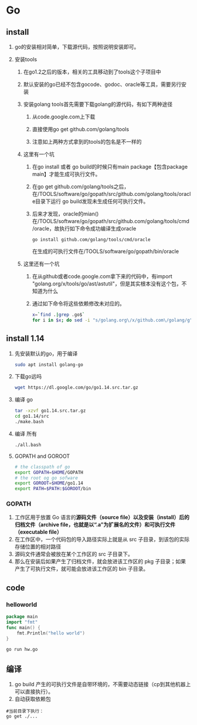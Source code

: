 Go
====

## install

1. go的安装相对简单，下载源代码，按照说明安装即可。

2. 安装tools

    1. 在go1.2之后的版本，相关的工具移动到了tools这个子项目中

    2. 默认安装的go已经不包含gocode、godoc、oracle等工具，需要另行安装

    3. 安装golang tools首先需要下载golang的源代码，有如下两种途径

        1. 从code.google.com上下载

        2. 直接使用go get github.com/golang/tools  		
        3. 注意如上两种方式拿到的tools的包名是不一样的

    4. 这里有一个坑
          		

        1. 在go install 或者 go build的时候只有main package【包含package main】才能生成可执行文件。
              		

        2. 在go get github.com/golang/tools之后，在/TOOLS/software/go/gopath/src/github.com/golang/tools/oracle目录下运行 go build发现未生成任何可执行文件。  		

        3. 后来才发现，oracle的mian()在/TOOLS/software/go/gopath/src/github.com/golang/tools/cmd/oracle，故执行如下命令成功编译生成oracle

            ```
            go install github.com/golang/tools/cmd/oracle
            ```

            在生成的可执行文件在/TOOLS/software/go/gopath/bin/oracle

    5. 这里还有一个坑
          		

        1. 在从github或者code.google.com拿下来的代码中，有import "golang.org/x/tools/go/ast/astutil"，但是其实根本没有这个包，不知道为什么
              		

        2. 通过如下命令将这些依赖修改未对应的。

            ```sh
            x=`find .|grep .go$`
            for i in $x; do sed -i "s/golang.org\/x/github.com\/golang/g" $i; done
            ```

            

    

## install 1.14

1. 先安装默认的go，用于编译

   ```sh
   sudo apt install golang-go
   ```

2. 下载go远吗

   ```sh
   wget https://dl.google.com/go/go1.14.src.tar.gz
   ```

   

3. 编译 go

   ```sh
   tar -xzvf go1.14.src.tar.gz
   cd go1.14/src
   ./make.bash 
   ```

4. 编译 所有

   ```sh
   ./all.bash
   ```

5. GOPATH and GOROOT

   ```sh
   # the classpath of go
   export GOPATH=$HOME/GOPATH
   # the root og go sofware
   export GOROOT=$HOME/go1.14
   export PATH=$PATH:$GOROOT/bin
   ```


### GOPATH

1. 工作区用于放置 Go 语言的**源码文件（source file）**以及安装（install）后的**归档文件（archive file，也就是以“.a”为扩展名的文件）**和**可执行文件（executable file）**
2. 在工作区中，一个代码包的导入路径实际上就是从 src 子目录，到该包的实际存储位置的相对路径
3. 源码文件通常会被放在某个工作区的 src 子目录下。
4. 那么在安装后如果产生了归档文件，就会放进该工作区的 pkg 子目录；如果产生了可执行文件，就可能会放进该工作区的 bin 子目录。

## code



### helloworld

```go
package main
import "fmt"
func main() {
    fmt.Println("hello world")
}
```

```sh
go run hw.go
```



## 编译

1. go build 产生的可执行文件是自带环境的，不需要动态链接（cp到其他机器上可以直接执行）。
2. 自动获取依赖包

```
#当前目录下执行：
go get ./...
```



